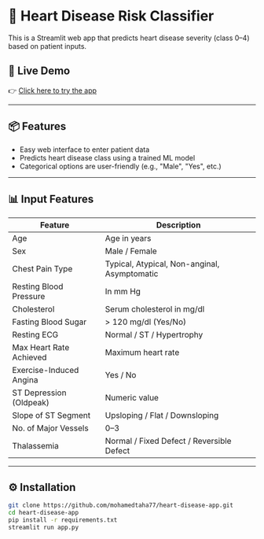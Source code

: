 # 💓 Heart Disease Risk Classifier

This is a Streamlit web app that predicts heart disease severity (class 0–4) based on patient inputs.

## 🚀 Live Demo

👉 [Click here to try the app](https://mohamedtaha77-heart-disease-app.streamlit.app)

---

## 📦 Features

- Easy web interface to enter patient data
- Predicts heart disease class using a trained ML model
- Categorical options are user-friendly (e.g., "Male", "Yes", etc.)

---

## 📊 Input Features

| Feature                  | Description                                |
|--------------------------|--------------------------------------------|
| Age                     | Age in years                               |
| Sex                     | Male / Female                              |
| Chest Pain Type         | Typical, Atypical, Non-anginal, Asymptomatic |
| Resting Blood Pressure  | In mm Hg                                   |
| Cholesterol             | Serum cholesterol in mg/dl                 |
| Fasting Blood Sugar     | > 120 mg/dl (Yes/No)                       |
| Resting ECG             | Normal / ST / Hypertrophy                  |
| Max Heart Rate Achieved | Maximum heart rate                         |
| Exercise-Induced Angina | Yes / No                                   |
| ST Depression (Oldpeak) | Numeric value                              |
| Slope of ST Segment     | Upsloping / Flat / Downsloping             |
| No. of Major Vessels    | 0–3                                        |
| Thalassemia             | Normal / Fixed Defect / Reversible Defect  |

---

## ⚙️ Installation

```bash
git clone https://github.com/mohamedtaha77/heart-disease-app.git
cd heart-disease-app
pip install -r requirements.txt
streamlit run app.py
